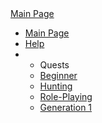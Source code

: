 <div class="logo"><a href="./">Main Page</a></div>
<div class="main-menu">

* [Main Page](./)
* [Help](?Help)
* 
    * Quests
    * [Beginner](?Beginner_Quests_(Uladh))
    * [Hunting](?Hunting_Quests)
    * [Role-Playing](?Role-Playing)
    * [Generation 1](?Generation_1)

</div>
